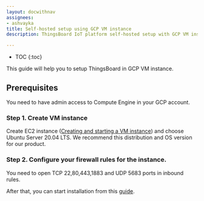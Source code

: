 ```yaml
---
layout: docwithnav
assignees:
- ashvayka
title: Self-hosted setup using GCP VM instance
description: ThingsBoard IoT platform self-hosted setup with GCP VM instance

---
```


* TOC
{:toc}

This guide will help you to setup ThingsBoard in GCP VM instance. 

## Prerequisites

You need to have admin access to Compute Engine in your GCP account.

### Step 1. Create VM instance

Create EC2 instance ([Creating and starting a VM instance](https://cloud.google.com/compute/thingsboard-learning/docs/instances/create-start-instance)) and choose Ubuntu Server 20.04 LTS. We recommend this distribution and OS version for our product.

### Step 2. Configure your firewall rules for the instance.

You need to open TCP 22,80,443,1883 and UDP 5683 ports in inbound rules.


After that, you can start installation from this [guide](/thingsboard-learning/docs/user-guide/install/ubuntu/).

